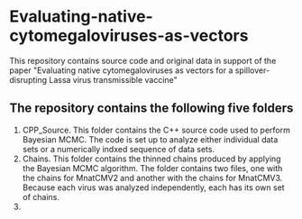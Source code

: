 # Evaluating-native-cytomegaloviruses-as-vectors
This repository contains source code and original data in support of the paper "Evaluating native cytomegaloviruses as vectors for a spillover-disrupting Lassa virus transmissible vaccine"

## The repository contains the following five folders
1. CPP_Source. This folder contains the C++ source code used to perform Bayesian MCMC. The code is set up to analyze either individual data sets or a numerically indxed sequence of data sets.
2. Chains. This folder contains the thinned chains produced by applying the Bayesian MCMC algorithm. The folder contains two files, one with the chains for MnatCMV2 and another with the chains for MnatCMV3. Because each virus was analyzed independently, each has its own set of chains.
3. 
